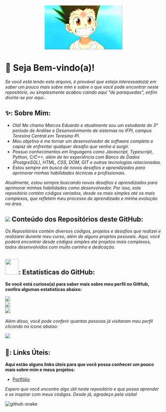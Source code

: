 <p align="center">
    <img width="250" src="./img.png">
</p>

# :wave: Seja Bem-vindo(a)!

*Se você está lendo este arquivo, é provável que esteja interessado(a) em saber um pouco mais sobre mim e sobre o que você pode encontrar neste repositório, ou simplesmente acabou caindo aqui "de paraquedas", enfim divirta-se por aqui..*

## ✨: Sobre Mim:
- *Olá! Me chamo Marcos Eduardo e atualmente sou um estudante do 3° período de Análise e Desenvolvimento de sistemas no IFPI, campus Teresina Central em Teresina-PI.*
- *Meu objetivo é me tornar um desenvolvedor de software completo e capaz de enfrentar qualquer desafio que venha a surgir.*
- *Possuo conhecimentos em linguagens como Javascript, Typescript, Python, C/C++, além de ter experiência com Banco de Dados (PostgreSQL), HTML, CSS, DOM, GIT e outras tecnologias relacionadas.*
- *Estou sempre em busca de novos desafios e aprendizados para aprimorar minhas habilidades técnicas e profissionais.*

*Atualmente, estou sempre buscando novos desafios e aprendizados para aprimorar minhas habilidades como desenvolvedor. Por isso, este repositório contém códigos variados, desde os mais simples até os mais complexos, que refletem meu processo de aprendizado e minha evolução na área.*

## <img src = "https://media2.giphy.com/media/QssGEmpkyEOhBCb7e1/giphy.gif?cid=ecf05e47a0n3gi1bfqntqmob8g9aid1oyj2wr3ds3mg700bl&rid=giphy.gif" width = 32px> Conteúdo dos Repositórios deste GitHub:
*Os Repositórios contém diversos códigos, projetos e desafios que realizei e realizarei durante meu curso, além de alguns projetos pessoais. Aqui, você poderá encontrar desde códigos simples até projetos mais complexos, todos desenvolvidos com muito carinho e dedicação.*

## <img src = "https://media.giphy.com/media/PBo18KBOkMqbRBhOXa/giphy.gif" height ="50" width="43" style="mix-blend-mode: multiply;"/>: Estatísticas do GitHub:
**Se você está curioso(a) para saber mais sobre meu perfil no GitHub, confira algumas estatísticas abaixo:**

![](https://github-readme-stats.vercel.app/api?username=Marcos1701&theme=dark&hide_border=false&include_all_commits=true&count_private=true)<br/>
![](https://github-readme-streak-stats.herokuapp.com/?user=Marcos1701&theme=dark&hide_border=false)<br/>
![](https://github-readme-stats.vercel.app/api/top-langs/?username=Marcos1701&theme=dark&hide_border=false&include_all_commits=true&count_private=true&layout=compact)

*Além disso, você pode conferir quantas pessoas já visitaram meu perfil clicando no ícone abaixo:*

[![](https://visitcount.itsvg.in/api?id=Marcos1701&label=Profile%20Views&color=12&icon=5&pretty=true)](https://visitcount.itsvg.in)

## 🔗: Links Úteis:
**Aqui estão alguns links úteis para que você possa conhecer um pouco mais sobre mim e meus projetos:**

- [Portfólio](https://marcos1701.github.io/Portfolio/index)

*Espero que você encontre algo útil neste repositório e que possa aprender e se inspirar com meus códigos. Desde já, agradeço pela visita!*

<picture>
  <source media="(prefers-color-scheme: dark)" srcset="https://raw.githubusercontent.com/tobiasmeyhoefer/tobiasmeyhoefer/output/github-snake-dark.svg" />
  <source media="(prefers-color-scheme: light)" srcset="https://raw.githubusercontent.com/tobiasmeyhoefer/tobiasmeyhoefer/output/github-snake.svg" />
  <img alt="github-snake" src="https://raw.githubusercontent.com/tobiasmeyhoefer/tobiasmeyhoefer/output/github-snake.svg" />
</picture>
